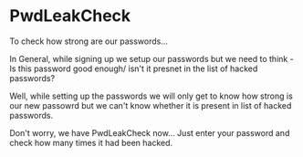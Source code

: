 # PwdLeakCheck
To check how strong are our passwords...

In General, while signing up we setup our passwords but we need to think - Is this password good enough/ isn't it presnet in the list of hacked passwords?

Well, while setting up the passwords we will only get to know how strong is our new passowrd but we can't know whether it is present in list of hacked passwords.

Don't worry, we have PwdLeakCheck now... Just enter your password and check how many times it had been hacked.
